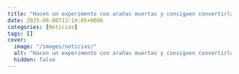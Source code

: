 ```yaml
---
title: "Hacen un experimento con arañas muertas y consiguen convertirlas en robots biohíbridos"
date: 2025-06-08T13:14:05+0000
categories: [Noticias]
tags: []
cover:
  image: "/images/noticias/"
  alt: "Hacen un experimento con arañas muertas y consiguen convertirlas en robots biohíbridos"
  hidden: false
---
```



